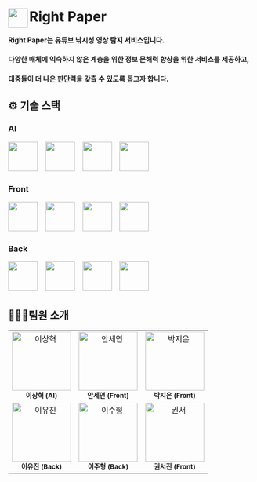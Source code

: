 <div>
  <img src="https://github.com/user-attachments/assets/1aaa4fdf-5838-4d5f-bca0-a0f9269cde7c" width="40" align="left">
  <h1>Right Paper</h1>
</div>

#### Right Paper는 유튜브 낚시성 영상 탐지 서비스입니다. 

#### 다양한 매체에 익숙하지 않은 계층을 위한 정보 문해력 향상을 위한 서비스를 제공하고, 

#### 대중들이 더 나은 판단력을 갖출 수 있도록 돕고자 합니다.

## ⚙️ 기술 스택
### AI
<div>
  <img src="https://cdn.jsdelivr.net/gh/devicons/devicon@latest/icons/python/python-original.svg" width="60" height="60"/>
  &nbsp;&nbsp;
  <img src="https://cdn.jsdelivr.net/gh/devicons/devicon@latest/icons/pytorch/pytorch-original.svg" width="60" height="60"/>
  &nbsp;&nbsp;
  <img src="https://cdn.jsdelivr.net/gh/devicons/devicon@latest/icons/jupyter/jupyter-original-wordmark.svg" width="60" height="60"/>
  &nbsp;&nbsp;
  <img src="https://cdn.jsdelivr.net/gh/devicons/devicon@latest/icons/googlecloud/googlecloud-original.svg" width="60" height="60"/>
</div>    

### Front
<div>
  <img src="https://cdn.jsdelivr.net/gh/devicons/devicon@latest/icons/typescript/typescript-original.svg" width="60" height="60"/>
  &nbsp;&nbsp;
  <img src="https://cdn.jsdelivr.net/gh/devicons/devicon@latest/icons/react/react-original-wordmark.svg" width="60" height="60"/>    
  &nbsp;&nbsp;
  <img src="https://cdn.jsdelivr.net/gh/devicons/devicon@latest/icons/nextjs/nextjs-original.svg" width="60" height="60"/>
  &nbsp;&nbsp;
  <img src="https://cdn.jsdelivr.net/gh/devicons/devicon@latest/icons/tailwindcss/tailwindcss-original.svg" width="60" height="60"/>        
</div>
            
### Back
<div>
  <img src="https://cdn.jsdelivr.net/gh/devicons/devicon@latest/icons/python/python-original.svg" width="60" height="60"/>
  &nbsp;&nbsp;
  <img src="https://github.com/user-attachments/assets/db914b89-a96b-4a63-bacd-4cd58ba43985" width="60" height="60"/>
  &nbsp;&nbsp;
  <img src="https://cdn.jsdelivr.net/gh/devicons/devicon@latest/icons/mysql/mysql-original.svg" width="60" height="60"/>
  &nbsp;&nbsp;
  <img src="https://cdn.jsdelivr.net/gh/devicons/devicon@latest/icons/amazonwebservices/amazonwebservices-plain-wordmark.svg" width="60" height="60"/> 
</div>

## 🧑🏻‍💻팀원 소개
<table>
  <tbody>
    <tr>
      <td align="center"><a href="https://github.com/Sangvierr"><img src="https://avatars.githubusercontent.com/u/165464507?v=4" width="120px;" alt="이상혁"/></a><br /><sub><b>이상혁 (AI)</b></sub><br /></td>
      <td align="center"><a href="https://github.com/Ahnsaeyeon"><img src="https://avatars.githubusercontent.com/u/127393133?v=4" width="120px;" alt="안세연"/></a><br /><sub><b>안세연 (Front)</b></sub><br /></td>
      <td align="center"><a href="https://github.com/jieun0824"><img src="https://avatars.githubusercontent.com/u/86359553?v=4" width="120px;" alt="박지은"/></a><br /><sub><b>박지은 (Front)</b></sub><br /></td>
     <tr/>
      <td align="center"><a href="https://github.com/2uwls"><img src="https://avatars.githubusercontent.com/u/101469780?v=4" width="120px;" alt="이유진"/></a><br /><sub><b>이유진 (Back)</b></sub><br /></td>
      <td align="center"><a href="https://github.com/Jubroooo"><img src="https://avatars.githubusercontent.com/u/127478342?v=4" width="120px;" alt="이주형"/></a><br /><sub><b>이주형 (Back)</b></sub><br /></td>
      <td align="center"><a href="https://github.com/b0xercat"><img src="https://avatars.githubusercontent.com/u/97675977?v=4" width="120px;" alt="권서"/></a><br /><sub><b>권서진 (Front)</b></sub><br /></td>
    </tr>
  </tbody>
</table>
